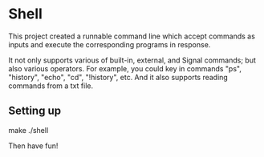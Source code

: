 # Shell
This project created a runnable command line which accept commands as inputs and execute the corresponding programs in response.

It not only supports various of built-in, external, and Signal commands; but also various operators. 
For example, you could key in commands "ps", "history", "echo", "cd", "!history", etc. And it also supports reading commands from a txt file.

## Setting up
make
./shell

Then have fun! 

